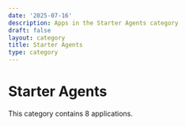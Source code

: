 ```yaml
---
date: '2025-07-16'
description: Apps in the Starter Agents category
draft: false
layout: category
title: Starter Agents
type: category
---
```


# Starter Agents

This category contains 8 applications.

